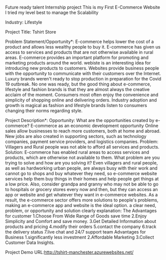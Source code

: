Future ready talent Internship project This is my First E-Commerce Website I tried my level best to manage the Scalability

Industry: Lifestyle

Project Title: Tshirt Store

Problem Statement/Opportunity*: E-commerce helps lower the cost of a product and allows less wealthy people to buy it. E-commerce has given us access to services and products that are not otherwise available in rural areas. E-commerce provides an important platform for promoting and marketing products around the world. webiste is an interesting idea for introducing new products to customers. Websites provide business people with the opportunity to communicate with their customers over the Internet. Luxury brands weren't ready to stop production in preparation for the Covid 19 outbreak. No one was ready, but the good thing about e-commerce, lifestyle and fashion brands is that they are almost always the creative acclaim of the moment. Consumers most often enjoy the convenience and simplicity of shopping online and delivering orders. Industry adoption and growth is magical as fashion and lifestyle brands listen to consumers changing their norms regarding style.

Project Description*: Opportunity: What are the opportunities created by e-commerce? E-commerce as an economic development opportunity Online sales allow businesses to reach more customers, both at home and abroad. New jobs are also created in supporting sectors, such as technology companies, payment service providers, and logistics companies. Problem: Villagers and Rural people was not able to afford all services and products. Solution: E-commerce has enabled rural areas to access services and products, which are otherwise not available to them. What problem are you trying to solve and how are you solving it? Even villagers and rural people, as well as hardworking urban people, are always busy with their work and cannot go to shops and buy whatever they need, so e-commerce website services help them buy things in their homes and help people get things at a low price. Also, consider grandpa and granny who may not be able to go to hospitals or grocery stores every now and then, but they can access an app or website and get whatever they want in e-commerce websites. As a result, the e-commerce sector offers more solutions to people's problems, making an e-commerce app and website is the ideal option. a clear need, problem, or opportunity and solution clearly explanation: The Advantages for customer 1.Choose From Wide Range of Goods save time 2.Enjoy Simplicity and Comfort and save money. 3.Get Detailed Information about products and pricing 4.modify their orders 5.contact the company 6.track the delivery status 7.live chat and 24/7 support team Advantages for Business 1.significantly less investment 2.Affordable Marketing 3.Collect Customer Data Insights.


Project Demo URL:http://tshirt-manchester.azurewebsites.net/
